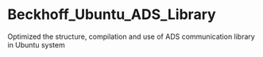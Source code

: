 # Beckhoff_Ubuntu_ADS_Library
Optimized the structure, compilation and use of ADS communication library in Ubuntu system
